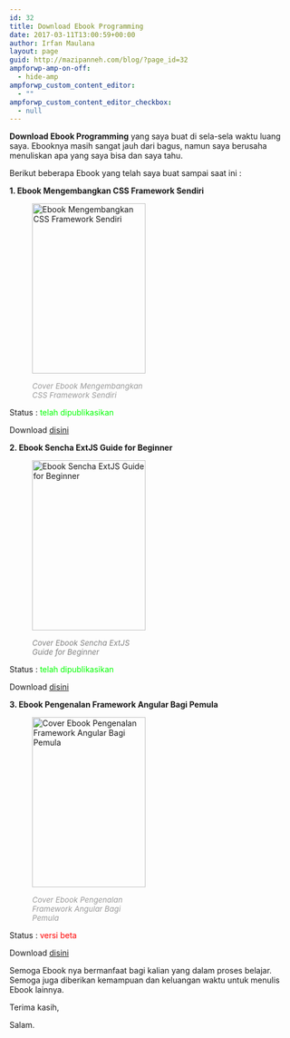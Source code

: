 ```yaml
---
id: 32
title: Download Ebook Programming
date: 2017-03-11T13:00:59+00:00
author: Irfan Maulana
layout: page
guid: http://mazipanneh.com/blog/?page_id=32
ampforwp-amp-on-off:
  - hide-amp
ampforwp_custom_content_editor:
  - ""
ampforwp_custom_content_editor_checkbox:
  - null
---
```

**Download Ebook Programming** yang saya buat di sela-sela waktu luang saya. Ebooknya masih sangat jauh dari bagus, namun saya berusaha menuliskan apa yang saya bisa dan saya tahu.

Berikut beberapa Ebook yang telah saya buat sampai saat ini :&nbsp;

**1. Ebook Mengembangkan CSS Framework Sendiri**<figure id="attachment_30" style="width: 200px" class="wp-caption aligncenter">

[<img class="wp-image-30 size-large" title="Ebook Mengembangkan CSS Framework Sendiri" src="https://mazipan.github.io/wp-contents/images/ebook-mengembangkan-css-framework-sendiri-mazipanneh.com.PNG" alt="Ebook Mengembangkan CSS Framework Sendiri" width="200" height="300" />](https://mazipanneh.com/blog/download-ebook-programming/)<figcaption class="wp-caption-text"><span style="font-size: 10pt; color: #999999;"><em>Cover Ebook Mengembangkan CSS Framework Sendiri</em></span></figcaption></figure> 

Status : <span style="color: #00ff00;">telah dipublikasikan</span>
   
Download <a href="https://mazipanneh.com/blog/download-ebook-programming/ebook-mengembangkan-css-framework-sendiri/" target="_blank" rel="noopener noreferrer">disini</a>

**2. Ebook Sencha ExtJS Guide for Beginner**<figure id="attachment_31" style="width: 200px" class="wp-caption aligncenter">

[<img class="wp-image-31 size-large" title="Ebook Sencha ExtJS Guide for Beginner" src="https://mazipan.github.io/wp-contents/images/ebook-sencha-extjs-for-beginner-mazipanneh.com.PNG" alt="Ebook Sencha ExtJS Guide for Beginner" width="200" height="300" />](https://mazipanneh.com/blog/download-ebook-programming/)<figcaption class="wp-caption-text"><span style="font-size: 10pt; color: #808080;"><em>Cover Ebook Sencha ExtJS Guide for Beginner</em></span></figcaption></figure> 

Status : <span style="color: #00ff00;">telah dipublikasikan</span> 
   
Download <a href="https://mazipanneh.com/blog/download-ebook-programming/ebook-sencha-extjs-guide-beginner/" target="_blank" rel="noopener noreferrer">disini</a>

**3. Ebook Pengenalan Framework Angular Bagi Pemula**<figure id="attachment_72" style="width: 200px" class="wp-caption aligncenter">

[<img class="wp-image-72 size-full" title="Cover Ebook Pengenalan Framework Angular Bagi Pemula" src="https://mazipan.github.io/wp-contents/images/ebook-pengenalan-framework-angular-2-bagi-pemula-mazipanneh.com.PNG" alt="Cover Ebook Pengenalan Framework Angular Bagi Pemula" width="200" height="300" />](https://mazipanneh.com/blog/download-ebook-programming/)<figcaption class="wp-caption-text"><span style="font-size: 10pt; color: #999999;"><em>Cover Ebook Pengenalan Framework Angular Bagi Pemula</em></span></figcaption></figure> 

Status : <span style="color: #ff0000;">versi beta</span> 
   
Download <a href="https://mazipanneh.com/blog/download-ebook-programming/ebook-pengenalan-framework-angular-bagi-pemula/" target="_blank" rel="noopener noreferrer">disini</a>

Semoga Ebook nya bermanfaat bagi kalian yang dalam proses belajar. Semoga juga diberikan kemampuan dan keluangan waktu untuk menulis Ebook lainnya.

Terima kasih,

Salam.
